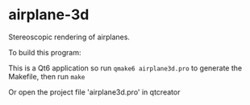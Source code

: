 # airplane-3d

Stereoscopic rendering of airplanes.

To build this program:

This is a Qt6 application so run `qmake6 airplane3d.pro` to generate the Makefile, then run `make`

Or open the project file 'airplane3d.pro' in qtcreator

